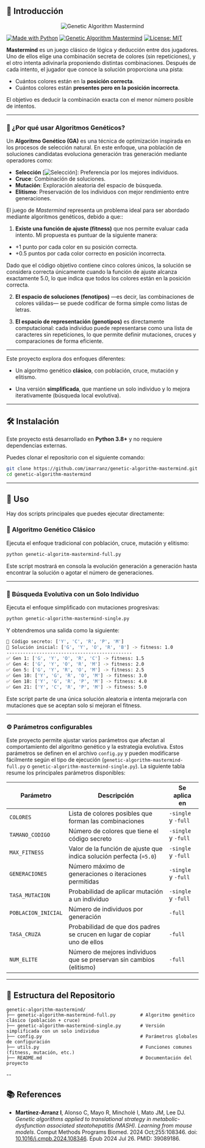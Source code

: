 
## 🧠 Introducción

<p align="center">
  <img src="https://repository-images.githubusercontent.com/978594808/a7188d90-0f10-4267-9b4b-7c7b03b98a0c" alt="Genetic Algorithm Mastermind">
</p>

[![Made with Python](https://img.shields.io/badge/Made%20with-Python-blue.svg)](https://www.python.org/)
[![Genetic Algorithm Mastermind](https://img.shields.io/badge/Genetic%20Algorithm-Mastermind-blueviolet.svg)](https://github.com/imarranz/genetic-algorithm-mastermind)
[![License: MIT](https://img.shields.io/badge/License-MIT-yellow.svg)](LICENSE.md)

**Mastermind** es un juego clásico de lógica y deducción entre dos jugadores. Uno de ellos elige una combinación secreta de colores (sin repeticiones), y el otro intenta adivinarla proponiendo distintas combinaciones. Después de cada intento, el jugador que conoce la solución proporciona una pista:

  * Cuántos colores están en la **posición correcta**.
  * Cuántos colores están **presentes pero en la posición incorrecta**.

El objetivo es deducir la combinación exacta con el menor número posible de intentos.

---

### 🧬 ¿Por qué usar Algoritmos Genéticos?

Un **Algoritmo Genético (GA)** es una técnica de optimización inspirada en los procesos de selección natural. En este enfoque, una población de soluciones candidatas evoluciona generación tras generación mediante operadores como:

  * **Selección** [![Selección](https://img.shields.io/badge/Selección-yellow.svg)]: Preferencia por los mejores individuos.
  * **Cruce**: Combinación de soluciones.
  * **Mutación**: Exploración aleatoria del espacio de búsqueda.
  * **Elitismo**: Preservación de los individuos con mejor rendimiento entre generaciones.

El juego de _Mastermind_ representa un problema ideal para ser abordado mediante algoritmos genéticos, debido a que::

1. **Existe una función de ajuste (fitness)** que nos permite evaluar cada intento. Mi propuesta es puntuar de la siguiente manera:

  * +1 punto por cada color en su posición correcta.
  * +0.5 puntos por cada color correcto en posición incorrecta.

Dado que el código objetivo contiene cinco colores únicos, la solución se considera correcta únicamente cuando la función de ajuste alcanza exactamente 5.0, lo que indica que todos los colores están en la posición correcta.

2. **El espacio de soluciones (fenotipos)** —es decir, las combinaciones de colores válidas— se puede codificar de forma simple como listas de letras.

3. **El espacio de representación (genotipos)** es directamente computacional: cada individuo puede representarse como una lista de caracteres sin repeticiones, lo que permite definir mutaciones, cruces y comparaciones de forma eficiente.

---

Este proyecto explora dos enfoques diferentes:

  * Un algoritmo genético **clásico**, con población, cruce, mutación y elitismo.

  * Una versión **simplificada**, que mantiene un solo individuo y lo mejora iterativamente (búsqueda local evolutiva).

---

## 🛠️ Instalación

Este proyecto está desarrollado en **Python 3.8+** y no requiere dependencias externas.

Puedes clonar el repositorio con el siguiente comando:

```bash
git clone https://github.com/imarranz/genetic-algorithm-mastermind.git
cd genetic-algorithm-mastermind
```

---

## 🚀 Uso

Hay dos scripts principales que puedes ejecutar directamente:

### :dna: Algoritmo Genético Clásico

Ejecuta el enfoque tradicional con población, cruce, mutación y elitismo:

```bash
python genetic-algoritm-mastermind-full.py
```

Este script mostrará en consola la evolución generación a generación hasta encontrar la solución o agotar el número de generaciones.

---

### :repeat: Búsqueda Evolutiva con un Solo Individuo

Ejecuta el enfoque simplificado con mutaciones progresivas:

```bash
python genetic-algorithm-mastermind-single.py
```

Y obtendremos una salida como la siguiente:

```bash
🎯 Código secreto: ['Y', 'C', 'R', 'P', 'M']
🔁 Solución inicial: ['G', 'Y', 'O', 'R', 'B'] -> fitness: 1.0
----------------------------------------------
✅ Gen 1: ['G', 'Y', 'O', 'R', 'C'] -> fitness: 1.5
✅ Gen 4: ['G', 'Y', 'O', 'R', 'M'] -> fitness: 2.0
✅ Gen 5: ['G', 'Y', 'R', 'O', 'M'] -> fitness: 2.5
✅ Gen 10: ['Y', 'G', 'R', 'O', 'M'] -> fitness: 3.0
✅ Gen 18: ['Y', 'G', 'R', 'P', 'M'] -> fitness: 4.0
✅ Gen 21: ['Y', 'C', 'R', 'P', 'M'] -> fitness: 5.0
```

Este script parte de una única solución aleatoria e intenta mejorarla con mutaciones que se aceptan solo si mejoran el fitness.

---

### :gear: Parámetros configurables

Este proyecto permite ajustar varios parámetros que afectan al comportamiento del algoritmo genético y la estrategia evolutiva. Estos parámetros se definen en el archivo `config.py` y pueden modificarse fácilmente según el tipo de ejecución (`genetic-algorithm-mastermind-full.py` o `genetic-algorithm-mastermind-single.py`). La siguiente tabla resume los principales parámetros disponibles:

| Parámetro           | Descripción                                                              | Se aplica en               |
| ------------------- | ------------------------------------------------------------------------ | -------------------------- |
| `COLORES`           | Lista de colores posibles que forman las combinaciones                   | `-single` y `-full`        |
| `TAMANO_CODIGO`     | Número de colores que tiene el código secreto                            | `-single` y `-full`        |
| `MAX_FITNESS`       | Valor de la función de ajuste que indica solución perfecta (`=5.0`)      | `-single` y `-full`        |
| `GENERACIONES`      | Número máximo de generaciones o iteraciones permitidas                   | `-single` y `-full`        |
| `TASA_MUTACION`     | Probabilidad de aplicar mutación a un individuo                          | `-single` y `-full`        |
| `POBLACION_INICIAL` | Número de individuos por generación                                      | `-full`                    |
| `TASA_CRUZA`        | Probabilidad de que dos padres se crucen en lugar de copiar uno de ellos | `-full`                    |
| `NUM_ELITE`         | Número de mejores individuos que se preservan sin cambios (elitismo)     | `-full`                    |


---

## 📁 Estructura del Repositorio

```
genetic-algorithm-mastermind/
├── genetic-algorithm-mastermind-full.py         # Algoritmo genético clásico (población + cruce)
├── genetic-algorithm-mastermind-single.py       # Versión simplificada con un solo individuo
├── config.py                                    # Parámetros globales de configuración
├── utils.py                                     # Funciones comunes (fitness, mutación, etc.)
├── README.md                                    # Documentación del proyecto
```

--

## :books: References

  * **Martínez-Arranz I**, Alonso C, Mayo R, Mincholé I, Mato JM, Lee DJ. _Genetic algorithms applied to translational strategy in metabolic-dysfunction associated steatohepatitis (MASH). Learning from mouse models_. Comput Methods Programs Biomed. 2024 Oct;255:108346. doi: [10.1016/j.cmpb.2024.108346](https://doi.org/10.1016/j.cmpb.2024.108346). Epub 2024 Jul 26. PMID: 39089186.


